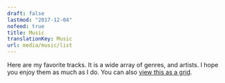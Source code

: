 ```yaml
---
draft: false
lastmod: "2017-12-04"
nofeed: true
title: Music
translationKey: Music
url: media/music/list
---
```


Here are my favorite tracks. It is a wide array of genres, and artists. I hope you enjoy them as much as I do. You can also [view this as a grid](/media/music/grid).
